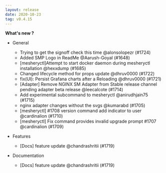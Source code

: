 ```yaml
---
layout: release
date: 2020-10-23
tag: v0.4.15
---
```



**What's new ?**

- General

  - Trying to get the signoff check this time @alonsolopezr (#1724)
  - Added SMP Logo in ReadMe @Aarush-Goyal (#1648)
  - [mesheryctl]Attempt to start docker daemon during mesheryctl installation @hexxdump (#1685)
  - Changed lifecycle method for props update @dhruv0000 (#1722)
  - fix(UI): Persist Grafana charts after a Reloading @dhruv0000 (#1721)
  - [Adapter] Remove NGINX SM Adapter from Stable release channel pending adapter beta release @leecalcote (#1714)
  - Add experimental subcommand to mesheryctl @anirudhjain75 (#1715)
  - nginx adapter changes without the svgs @kumarabd (#1705)
  - [mesheryctl] #1708 version command add indicator to user @cardinalion (#1710)
  - [mesheryctl] Fix command provides invalid upgrade prompt #1707 @cardinalion (#1709)

- Features

  - [Docs] feature update @chandrashritii (#1719)

- Documentation

  - [Docs] feature update @chandrashritii (#1719)

